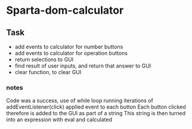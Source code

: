 # Sparta-dom-calculator

## Task

* add events to calculator for number buttons
* add events to calculator for operation buttons
* return selections to GUI
* find result of user inputs, and return that answer to GUI
* clear function, to clear GUI

### notes
Code was a success, use of while loop running iterations of addEventListener(click) applied event to each button
Each button clicked therefore is added to the GUI as part of a string
This string is then turned into an expression with eval and calculated
